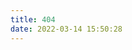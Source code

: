 ```yaml
---
title: 404
date: 2022-03-14 15:50:28
---
```


<script src="//volunteer.cdn-go.cn/404/latest/404.js" ></script>
